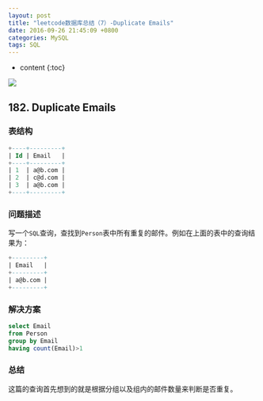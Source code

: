 ```yaml
---
layout: post
title: "leetcode数据库总结（7）-Duplicate Emails"
date: 2016-09-26 21:45:09 +0800
categories: MySQL
tags: SQL
---
```

* content
{:toc}

![](http://i.imgur.com/I2Mk7KV.jpg)













## 182. Duplicate Emails ##

### 表结构 ###

```sql
+----+---------+
| Id | Email   |
+----+---------+
| 1  | a@b.com |
| 2  | c@d.com |
| 3  | a@b.com |
+----+---------+
```

### 问题描述 ###

写一个`SQL`查询，查找到`Person`表中所有重复的邮件。例如在上面的表中的查询结果为：

```sql
+---------+
| Email   |
+---------+
| a@b.com |
+---------+
```


### 解决方案 ###

```sql
select Email 
from Person 
group by Email 
having count(Email)>1
```

### 总结 ###

这篇的查询首先想到的就是根据分组以及组内的邮件数量来判断是否重复。
